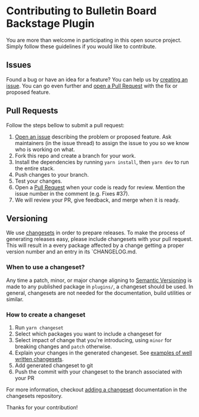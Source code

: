 # Contributing to Bulletin Board Backstage Plugin

You are more than welcome in participating in this open source project. Simply follow these guidelines if you would like to contribute.

## Issues
Found a bug or have an idea for a feature? You can help us by [creating an issue](https://github.com/v-ngu/backstage-plugin-bulletin-board/issues).
You can go even further and [open a Pull Request](https://github.com/v-ngu/backstage-plugin-bulletin-board/pulls) with the fix or proposed feature.

## Pull Requests
Follow the steps bellow to submit a pull request:

1. [Open an issue](https://github.com/v-ngu/backstage-plugin-bulletin-board/issues) describing the problem or proposed feature. Ask maintainers (in the issue thread) to assign the issue to you so we know who is working on what.
2. Fork this repo and create a branch for your work.
3. Install the dependencies by running `yarn install`, then `yarn dev` to run the entire stack.
4. Push changes to your branch.
5. Test your changes.
6. Open a [Pull Request](https://github.com/v-ngu/backstage-plugin-bulletin-board/pulls) when your code is ready for review. Mention the issue number in the comment (e.g. Fixes #37).
7. We will review your PR, give feedback, and merge when it is ready.

## Versioning

We use [changesets](https://github.com/atlassian/changesets) in order to prepare releases. To make the process of generating releases easy, please include changesets with your pull request. This will result in a every package affected by a change getting a proper version number and an entry in its `CHANGELOG.md.

### When to use a changeset?

Any time a patch, minor, or major change aligning to [Semantic Versioning](https://semver.org) is made to any published package in `plugins/`, a changeset should be used.
In general, changesets are not needed for the documentation, build utilities or similar.

### How to create a changeset

1. Run `yarn changeset`
2. Select which packages you want to include a changeset for
3. Select impact of change that you're introducing, using `minor` for breaking changes and `patch` otherwise.
4. Explain your changes in the generated changeset. See [examples of well written changesets](https://backstage.io/docs/getting-started/contributors#writing-changesets).
5. Add generated changeset to git
6. Push the commit with your changeset to the branch associated with your PR

For more information, checkout [adding a changeset](https://github.com/atlassian/changesets/blob/master/docs/adding-a-changeset.md) documentation in the changesets repository.

Thanks for your contribution!
